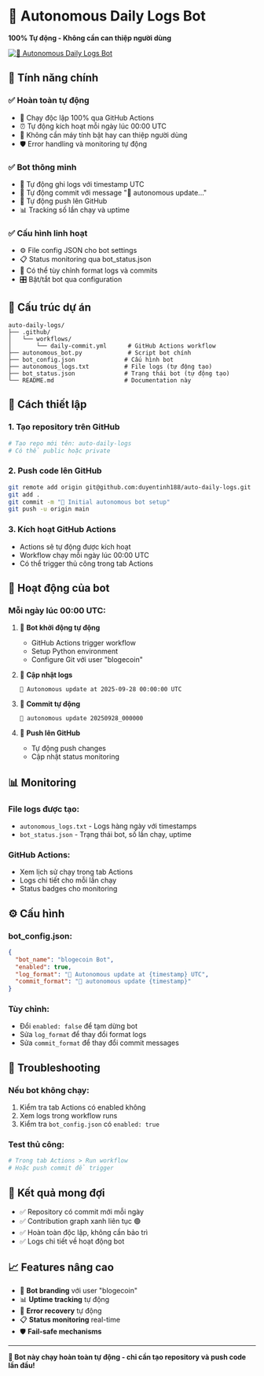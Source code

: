 # 🤖 Autonomous Daily Logs Bot

**100% Tự động - Không cần can thiệp người dùng**

[![🤖 Autonomous Daily Logs Bot](https://github.com/duyentinh188/auto-daily-logs/actions/workflows/daily-commit.yml/badge.svg)](https://github.com/duyentinh188/auto-daily-logs/actions/workflows/daily-commit.yml)

## 🎯 Tính năng chính

### ✅ **Hoàn toàn tự động**
- 🤖 Chạy độc lập 100% qua GitHub Actions
- ⏰ Tự động kích hoạt mỗi ngày lúc 00:00 UTC
- 🔄 Không cần máy tính bật hay can thiệp người dùng
- 🛡️ Error handling và monitoring tự động

### ✅ **Bot thông minh**
- 📝 Tự động ghi logs với timestamp UTC
- 💾 Tự động commit với message "🤖 autonomous update..."
- 🚀 Tự động push lên GitHub
- 📊 Tracking số lần chạy và uptime

### ✅ **Cấu hình linh hoạt**
- ⚙️ File config JSON cho bot settings
- 📋 Status monitoring qua bot_status.json
- 🔧 Có thể tùy chỉnh format logs và commits
- 🎛️ Bật/tắt bot qua configuration

## 📁 Cấu trúc dự án

```
auto-daily-logs/
├── .github/
│   └── workflows/
│       └── daily-commit.yml      # GitHub Actions workflow
├── autonomous_bot.py             # Script bot chính
├── bot_config.json              # Cấu hình bot
├── autonomous_logs.txt          # File logs (tự động tạo)
├── bot_status.json              # Trạng thái bot (tự động tạo)
└── README.md                    # Documentation này
```

## 🚀 Cách thiết lập

### 1. Tạo repository trên GitHub
```bash
# Tạo repo mới tên: auto-daily-logs
# Có thể public hoặc private
```

### 2. Push code lên GitHub
```bash
git remote add origin git@github.com:duyentinh188/auto-daily-logs.git
git add .
git commit -m "🤖 Initial autonomous bot setup"
git push -u origin main
```

### 3. Kích hoạt GitHub Actions
- Actions sẽ tự động được kích hoạt
- Workflow chạy mỗi ngày lúc 00:00 UTC
- Có thể trigger thủ công trong tab Actions

## 🤖 Hoạt động của bot

### **Mỗi ngày lúc 00:00 UTC:**

1. 🤖 **Bot khởi động tự động**
   - GitHub Actions trigger workflow
   - Setup Python environment
   - Configure Git với user "blogecoin"

2. 📝 **Cập nhật logs**
   ```
   🤖 Autonomous update at 2025-09-28 00:00:00 UTC
   ```

3. 💾 **Commit tự động**
   ```
   🤖 autonomous update 20250928_000000
   ```

4. 🚀 **Push lên GitHub**
   - Tự động push changes
   - Cập nhật status monitoring

## 📊 Monitoring

### **File logs được tạo:**

- `autonomous_logs.txt` - Logs hàng ngày với timestamps
- `bot_status.json` - Trạng thái bot, số lần chạy, uptime

### **GitHub Actions:**
- Xem lịch sử chạy trong tab Actions
- Logs chi tiết cho mỗi lần chạy
- Status badges cho monitoring

## ⚙️ Cấu hình

### **bot_config.json:**
```json
{
  "bot_name": "blogecoin Bot",
  "enabled": true,
  "log_format": "🤖 Autonomous update at {timestamp} UTC",
  "commit_format": "🤖 autonomous update {timestamp}"
}
```

### **Tùy chỉnh:**
- Đổi `enabled: false` để tạm dừng bot
- Sửa `log_format` để thay đổi format logs
- Sửa `commit_format` để thay đổi commit messages

## 🔧 Troubleshooting

### **Nếu bot không chạy:**
1. Kiểm tra tab Actions có enabled không
2. Xem logs trong workflow runs
3. Kiểm tra `bot_config.json` có `enabled: true`

### **Test thủ công:**
```bash
# Trong tab Actions > Run workflow
# Hoặc push commit để trigger
```

## 🎯 Kết quả mong đợi

- ✅ Repository có commit mới mỗi ngày
- ✅ Contribution graph xanh liên tục 🟢
- ✅ Hoàn toàn độc lập, không cần bảo trì
- ✅ Logs chi tiết về hoạt động bot

## 📈 Features nâng cao

- 🤖 **Bot branding** với user "blogecoin"
- 📊 **Uptime tracking** tự động
- 🔄 **Error recovery** tự động
- 📋 **Status monitoring** real-time
- 🛡️ **Fail-safe mechanisms**

---

**🤖 Bot này chạy hoàn toàn tự động - chỉ cần tạo repository và push code lần đầu!**